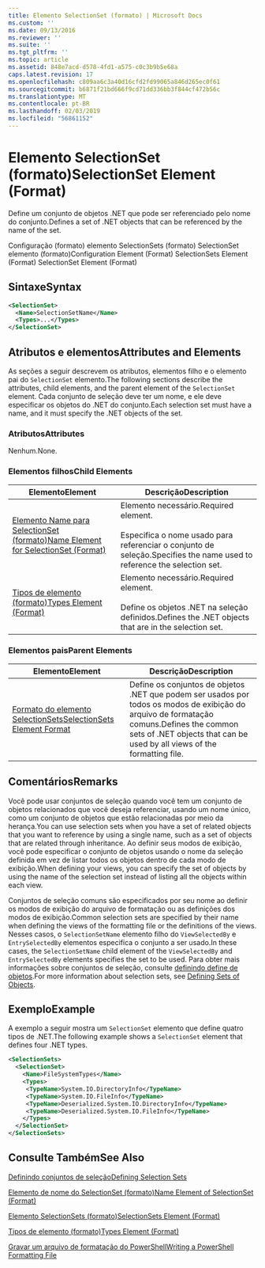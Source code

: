 ```yaml
---
title: Elemento SelectionSet (formato) | Microsoft Docs
ms.custom: ''
ms.date: 09/13/2016
ms.reviewer: ''
ms.suite: ''
ms.tgt_pltfrm: ''
ms.topic: article
ms.assetid: 848e7acd-d578-4fd1-a575-c0c3b9b5e68a
caps.latest.revision: 17
ms.openlocfilehash: c809aa6c3a40d16cfd2fd99065a846d265ec0f61
ms.sourcegitcommit: b6871f21bd666f9cd71dd336bb3f844cf472b56c
ms.translationtype: MT
ms.contentlocale: pt-BR
ms.lasthandoff: 02/03/2019
ms.locfileid: "56861152"
---
```

# <a name="selectionset-element-format"></a><span data-ttu-id="5bc2b-102">Elemento SelectionSet (formato)</span><span class="sxs-lookup"><span data-stu-id="5bc2b-102">SelectionSet Element (Format)</span></span>

<span data-ttu-id="5bc2b-103">Define um conjunto de objetos .NET que pode ser referenciado pelo nome do conjunto.</span><span class="sxs-lookup"><span data-stu-id="5bc2b-103">Defines a set of .NET objects that can be referenced by the name of the set.</span></span>

<span data-ttu-id="5bc2b-104">Configuração (formato) elemento SelectionSets (formato) SelectionSet elemento (formato)</span><span class="sxs-lookup"><span data-stu-id="5bc2b-104">Configuration Element (Format) SelectionSets Element (Format) SelectionSet Element (Format)</span></span>

## <a name="syntax"></a><span data-ttu-id="5bc2b-105">Sintaxe</span><span class="sxs-lookup"><span data-stu-id="5bc2b-105">Syntax</span></span>

```xml
<SelectionSet>
  <Name>SelectionSetName</Name>
  <Types>...</Types>
</SelectionSet>
```

## <a name="attributes-and-elements"></a><span data-ttu-id="5bc2b-106">Atributos e elementos</span><span class="sxs-lookup"><span data-stu-id="5bc2b-106">Attributes and Elements</span></span>

<span data-ttu-id="5bc2b-107">As seções a seguir descrevem os atributos, elementos filho e o elemento pai do `SelectionSet` elemento.</span><span class="sxs-lookup"><span data-stu-id="5bc2b-107">The following sections describe the attributes, child elements, and the parent element of the `SelectionSet` element.</span></span> <span data-ttu-id="5bc2b-108">Cada conjunto de seleção deve ter um nome, e ele deve especificar os objetos do .NET do conjunto.</span><span class="sxs-lookup"><span data-stu-id="5bc2b-108">Each selection set must have a name, and it must specify the .NET objects of the set.</span></span>

### <a name="attributes"></a><span data-ttu-id="5bc2b-109">Atributos</span><span class="sxs-lookup"><span data-stu-id="5bc2b-109">Attributes</span></span>

<span data-ttu-id="5bc2b-110">Nenhum.</span><span class="sxs-lookup"><span data-stu-id="5bc2b-110">None.</span></span>

### <a name="child-elements"></a><span data-ttu-id="5bc2b-111">Elementos filhos</span><span class="sxs-lookup"><span data-stu-id="5bc2b-111">Child Elements</span></span>

|<span data-ttu-id="5bc2b-112">Elemento</span><span class="sxs-lookup"><span data-stu-id="5bc2b-112">Element</span></span>|<span data-ttu-id="5bc2b-113">Descrição</span><span class="sxs-lookup"><span data-stu-id="5bc2b-113">Description</span></span>|
|-------------|-----------------|
|[<span data-ttu-id="5bc2b-114">Elemento Name para SelectionSet (formato)</span><span class="sxs-lookup"><span data-stu-id="5bc2b-114">Name Element for SelectionSet (Format)</span></span>](./name-element-for-selectionset-format.md)|<span data-ttu-id="5bc2b-115">Elemento necessário.</span><span class="sxs-lookup"><span data-stu-id="5bc2b-115">Required element.</span></span><br /><br /> <span data-ttu-id="5bc2b-116">Especifica o nome usado para referenciar o conjunto de seleção.</span><span class="sxs-lookup"><span data-stu-id="5bc2b-116">Specifies the name used to reference the selection set.</span></span>|
|[<span data-ttu-id="5bc2b-117">Tipos de elemento (formato)</span><span class="sxs-lookup"><span data-stu-id="5bc2b-117">Types Element (Format)</span></span>](./types-element-for-selectionset-format.md)|<span data-ttu-id="5bc2b-118">Elemento necessário.</span><span class="sxs-lookup"><span data-stu-id="5bc2b-118">Required element.</span></span><br /><br /> <span data-ttu-id="5bc2b-119">Define os objetos .NET na seleção definidos.</span><span class="sxs-lookup"><span data-stu-id="5bc2b-119">Defines the .NET objects that are in the selection set.</span></span>|

### <a name="parent-elements"></a><span data-ttu-id="5bc2b-120">Elementos pais</span><span class="sxs-lookup"><span data-stu-id="5bc2b-120">Parent Elements</span></span>

|<span data-ttu-id="5bc2b-121">Elemento</span><span class="sxs-lookup"><span data-stu-id="5bc2b-121">Element</span></span>|<span data-ttu-id="5bc2b-122">Descrição</span><span class="sxs-lookup"><span data-stu-id="5bc2b-122">Description</span></span>|
|-------------|-----------------|
|[<span data-ttu-id="5bc2b-123">Formato do elemento SelectionSets</span><span class="sxs-lookup"><span data-stu-id="5bc2b-123">SelectionSets Element Format</span></span>](./selectionsets-element-format.md)|<span data-ttu-id="5bc2b-124">Define os conjuntos de objetos .NET que podem ser usados por todos os modos de exibição do arquivo de formatação comuns.</span><span class="sxs-lookup"><span data-stu-id="5bc2b-124">Defines the common sets of .NET objects that can be used by all views of the formatting file.</span></span>|

## <a name="remarks"></a><span data-ttu-id="5bc2b-125">Comentários</span><span class="sxs-lookup"><span data-stu-id="5bc2b-125">Remarks</span></span>

<span data-ttu-id="5bc2b-126">Você pode usar conjuntos de seleção quando você tem um conjunto de objetos relacionados que você deseja referenciar, usando um nome único, como um conjunto de objetos que estão relacionadas por meio da herança.</span><span class="sxs-lookup"><span data-stu-id="5bc2b-126">You can use selection sets when you have a set of related objects that you want to reference by using a single name, such as a set of objects that are related through inheritance.</span></span> <span data-ttu-id="5bc2b-127">Ao definir seus modos de exibição, você pode especificar o conjunto de objetos usando o nome da seleção definida em vez de listar todos os objetos dentro de cada modo de exibição.</span><span class="sxs-lookup"><span data-stu-id="5bc2b-127">When defining your views, you can specify the set of objects by using the name of the selection set instead of listing all the objects within each view.</span></span>

<span data-ttu-id="5bc2b-128">Conjuntos de seleção comuns são especificados por seu nome ao definir os modos de exibição do arquivo de formatação ou as definições dos modos de exibição.</span><span class="sxs-lookup"><span data-stu-id="5bc2b-128">Common selection sets are specified by their name when defining the views of the formatting file or the definitions of the views.</span></span> <span data-ttu-id="5bc2b-129">Nesses casos, o `SelectionSetName` elemento filho do `ViewSelectedBy` e `EntrySelectedBy` elementos especifica o conjunto a ser usado.</span><span class="sxs-lookup"><span data-stu-id="5bc2b-129">In these cases, the `SelectionSetName` child element of the `ViewSelectedBy` and `EntrySelectedBy` elements specifies the set to be used.</span></span> <span data-ttu-id="5bc2b-130">Para obter mais informações sobre conjuntos de seleção, consulte [definindo define de objetos](./defining-selection-sets.md).</span><span class="sxs-lookup"><span data-stu-id="5bc2b-130">For more information about selection sets, see [Defining Sets of Objects](./defining-selection-sets.md).</span></span>

## <a name="example"></a><span data-ttu-id="5bc2b-131">Exemplo</span><span class="sxs-lookup"><span data-stu-id="5bc2b-131">Example</span></span>

<span data-ttu-id="5bc2b-132">A exemplo a seguir mostra um `SelectionSet` elemento que define quatro tipos de .NET.</span><span class="sxs-lookup"><span data-stu-id="5bc2b-132">The following example shows a `SelectionSet` element that defines four .NET types.</span></span>

```xml
<SelectionSets>
  <SelectionSet>
    <Name>FileSystemTypes</Name>
    <Types>
     <TypeName>System.IO.DirectoryInfo</TypeName>
     <TypeName>System.IO.FileInfo</TypeName>
     <TypeName>Deserialized.System.IO.DirectoryInfo</TypeName>
     <TypeName>Deserialized.System.IO.FileInfo</TypeName>
    </Types>
  </SelectionSet>
</SelectionSets>
```

## <a name="see-also"></a><span data-ttu-id="5bc2b-133">Consulte Também</span><span class="sxs-lookup"><span data-stu-id="5bc2b-133">See Also</span></span>

[<span data-ttu-id="5bc2b-134">Definindo conjuntos de seleção</span><span class="sxs-lookup"><span data-stu-id="5bc2b-134">Defining Selection Sets</span></span>](./defining-selection-sets.md)

[<span data-ttu-id="5bc2b-135">Elemento de nome do SelectionSet (formato)</span><span class="sxs-lookup"><span data-stu-id="5bc2b-135">Name Element of SelectionSet (Format)</span></span>](./name-element-for-selectionset-format.md)

[<span data-ttu-id="5bc2b-136">Elemento SelectionSets (formato)</span><span class="sxs-lookup"><span data-stu-id="5bc2b-136">SelectionSets Element (Format)</span></span>](./selectionsets-element-format.md)

[<span data-ttu-id="5bc2b-137">Tipos de elemento (formato)</span><span class="sxs-lookup"><span data-stu-id="5bc2b-137">Types Element (Format)</span></span>](./types-element-for-selectionset-format.md)

[<span data-ttu-id="5bc2b-138">Gravar um arquivo de formatação do PowerShell</span><span class="sxs-lookup"><span data-stu-id="5bc2b-138">Writing a PowerShell Formatting File</span></span>](./writing-a-powershell-formatting-file.md)
